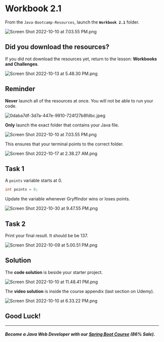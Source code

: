 # Workbook 2.1

From the `Java-Bootcamp-Resources`, launch the **`Workbook 2.1`** folder.

![Screen Shot 2022-10-10 at 7.03.55 PM.png](https://firebasestorage.googleapis.com/v0/b/learnthepart-75aed.appspot.com/o/images%2Ff5acb976-f7c8-45f7-b92c-f800e2140682?alt=media&token=013589d6-4585-41c1-9f2b-b6e1c3a80b35)

## Did you download the resources?

If you did not download the resources yet, return to the lesson: **Workbooks and Challenges**.

![Screen Shot 2022-10-13 at 5.48.30 PM.png](https://firebasestorage.googleapis.com/v0/b/learnthepart-75aed.appspot.com/o/images%2Ff7cf2384-5c13-44e4-8164-5e529ae08bef?alt=media&token=3e173832-8043-4e0d-beed-66ec495db268)


## Reminder

**Never** launch all of the resources at once. You will not be able to run your code.

![0daba7df-3d7a-447e-9910-724f27b8fdbc.jpeg](https://firebasestorage.googleapis.com/v0/b/learnthepart-75aed.appspot.com/o/images%2F380f1837-1d47-4ca0-8193-02a746806a67?alt=media&token=45b521f7-b4af-4013-9ac9-5e264a5c2c48)

**Only** launch the exact folder that contains your Java file.

![Screen Shot 2022-10-10 at 7.03.55 PM.png](https://firebasestorage.googleapis.com/v0/b/learnthepart-75aed.appspot.com/o/images%2Ff5acb976-f7c8-45f7-b92c-f800e2140682?alt=media&token=013589d6-4585-41c1-9f2b-b6e1c3a80b35)

This ensures that your terminal points to the correct folder.

![Screen Shot 2022-10-17 at 2.38.27 AM.png](https://firebasestorage.googleapis.com/v0/b/learnthepart-75aed.appspot.com/o/images%2F55fea92f-0356-48c7-80cf-cd84a23008f8?alt=media&token=6de82f7c-77ca-48ad-b3ac-31d00832745e)


## Task 1

A `points` variable starts at 0.

```java
int points = 0;
```

Update the variable whenever Gryffindor wins or loses points.

![Screen Shot 2022-10-30 at 9.47.55 PM.png](https://firebasestorage.googleapis.com/v0/b/learnthepart-75aed.appspot.com/o/images%2F75097a14-625e-473e-8812-6dcee719b0ac?alt=media&token=3947eb60-f1e4-464e-a350-a5ee0aeed4e3)

## Task 2

Print your final result. It should be be 137.

![Screen Shot 2022-10-09 at 5.00.51 PM.png](https://firebasestorage.googleapis.com/v0/b/learnthepart-75aed.appspot.com/o/images%2Fe57a9834-af4e-41a4-a37e-6cd4f82978e4?alt=media&token=74fc2abb-174c-45d1-b27e-cc38e4a48348)

## Solution

The **code solution** is beside your starter project.

![Screen Shot 2022-10-10 at 11.48.41 PM.png](https://firebasestorage.googleapis.com/v0/b/learnthepart-75aed.appspot.com/o/images%2Fa7a84b8f-eb50-47c5-91db-4329a221218c?alt=media&token=6d873f39-8746-47d1-8f6b-662df3ae9f1d)

The **video solution** is inside the course appendix (last section on Udemy).

![Screen Shot 2022-10-10 at 6.33.22 PM.png](https://firebasestorage.googleapis.com/v0/b/learnthepart-75aed.appspot.com/o/images%2Febed8f07-ba57-4a5b-9a71-e4e58c5d9b81?alt=media&token=019488a9-6df9-4a01-a3e9-39a2916f81f5)

## Good Luck!
-------
##### Become a Java Web Developer with our [Spring Boot Course](https://udemy-redirect-app.herokuapp.com/spring) (86% Sale).